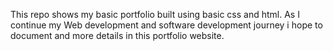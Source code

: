 This repo shows my basic portfolio built using basic css and html. As I continue my Web development and software development journey i hope to document and more details in this portfolio website.
